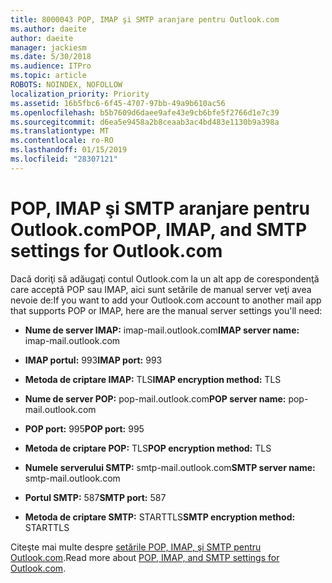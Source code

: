 ```yaml
---
title: 8000043 POP, IMAP şi SMTP aranjare pentru Outlook.com
ms.author: daeite
author: daeite
manager: jackiesm
ms.date: 5/30/2018
ms.audience: ITPro
ms.topic: article
ROBOTS: NOINDEX, NOFOLLOW
localization_priority: Priority
ms.assetid: 16b5fbc6-6f45-4707-97bb-49a9b610ac56
ms.openlocfilehash: b5b7609d6daee9afe43e9cb6bfe5f2766d1e7c39
ms.sourcegitcommit: d6ea5e9458a2b8ceaab3ac4bd483e1130b9a398a
ms.translationtype: MT
ms.contentlocale: ro-RO
ms.lasthandoff: 01/15/2019
ms.locfileid: "28307121"
---
```

# <a name="pop-imap-and-smtp-settings-for-outlookcom"></a><span data-ttu-id="bf29d-102">POP, IMAP şi SMTP aranjare pentru Outlook.com</span><span class="sxs-lookup"><span data-stu-id="bf29d-102">POP, IMAP, and SMTP settings for Outlook.com</span></span>

<span data-ttu-id="bf29d-103">Dacă doriţi să adăugaţi contul Outlook.com la un alt app de corespondenţă care acceptă POP sau IMAP, aici sunt setările de manual server veţi avea nevoie de:</span><span class="sxs-lookup"><span data-stu-id="bf29d-103">If you want to add your Outlook.com account to another mail app that supports POP or IMAP, here are the manual server settings you'll need:</span></span>
  
- <span data-ttu-id="bf29d-104">**Nume de server IMAP:** imap-mail.outlook.com</span><span class="sxs-lookup"><span data-stu-id="bf29d-104">**IMAP server name:** imap-mail.outlook.com</span></span> 
    
- <span data-ttu-id="bf29d-105">**IMAP portul:** 993</span><span class="sxs-lookup"><span data-stu-id="bf29d-105">**IMAP port:** 993</span></span> 
    
- <span data-ttu-id="bf29d-106">**Metoda de criptare IMAP:** TLS</span><span class="sxs-lookup"><span data-stu-id="bf29d-106">**IMAP encryption method:** TLS</span></span> 
    
- <span data-ttu-id="bf29d-107">**Nume de server POP:** pop-mail.outlook.com</span><span class="sxs-lookup"><span data-stu-id="bf29d-107">**POP server name:** pop-mail.outlook.com</span></span> 
    
- <span data-ttu-id="bf29d-108">**POP port:** 995</span><span class="sxs-lookup"><span data-stu-id="bf29d-108">**POP port:** 995</span></span> 
    
- <span data-ttu-id="bf29d-109">**Metoda de criptare POP:** TLS</span><span class="sxs-lookup"><span data-stu-id="bf29d-109">**POP encryption method:** TLS</span></span> 
    
- <span data-ttu-id="bf29d-110">**Numele serverului SMTP:** smtp-mail.outlook.com</span><span class="sxs-lookup"><span data-stu-id="bf29d-110">**SMTP server name:** smtp-mail.outlook.com</span></span> 
    
- <span data-ttu-id="bf29d-111">**Portul SMTP:** 587</span><span class="sxs-lookup"><span data-stu-id="bf29d-111">**SMTP port:** 587</span></span> 
    
- <span data-ttu-id="bf29d-112">**Metoda de criptare SMTP:** STARTTLS</span><span class="sxs-lookup"><span data-stu-id="bf29d-112">**SMTP encryption method:** STARTTLS</span></span> 
    
<span data-ttu-id="bf29d-113">Citeşte mai multe despre [setările POP, IMAP, şi SMTP pentru Outlook.com](https://go.microsoft.com/fwlink/p/?linkid=2001402&amp;clcid=0x409).</span><span class="sxs-lookup"><span data-stu-id="bf29d-113">Read more about [POP, IMAP, and SMTP settings for Outlook.com](https://go.microsoft.com/fwlink/p/?linkid=2001402&amp;clcid=0x409).</span></span>
  

